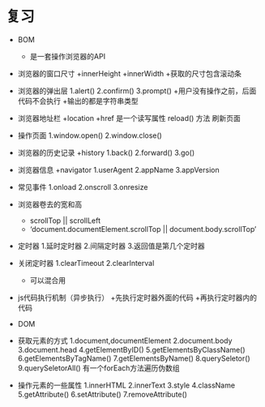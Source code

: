 # 复习


- BOM
    + 是一套操作浏览器的API

- 浏览器的窗口尺寸
    +innerHeight
    +innerWidth
    +获取的尺寸包含滚动条

- 浏览器的弹出层
    1.alert()
    2.confirm()
    3.prompt()
    +用户没有操作之前，后面代码不会执行
    +输出的都是字符串类型

- 浏览器地址栏
    +location
        +href 是一个读写属性
        reload() 方法 刷新页面

- 操作页面
    1.window.open()
    2.window.close()

- 浏览器的历史记录
    +history
        1.back()
        2.forward()
        3.go()

- 浏览器信息
    +navigator
        1.userAgent
        2.appName
        3.appVersion

- 常见事件
    1.onload
    2.onscroll
    3.onresize

- 浏览器卷去的宽和高
    + scrollTop || scrollLeft
    + ‘document.documentElement.scrollTop || document.body.scrollTop’

- 定时器
    1.延时定时器
    2.间隔定时器
    3.返回值是第几个定时器

- 关闭定时器
    1.clearTimeout
    2.clearInterval
    + 可以混合用

- js代码执行机制（异步执行）
    +先执行定时器外面的代码
    +再执行定时器内的代码

- DOM

- 获取元素的方式
    1.document,documentElement
    2.document.body
    3.document.head
    4.getElementByID()
    5.getElementsByClassName()
    6.getElementsByTagName()
    7.getElementsByName()
    8.querySeletor()
    9.querySeletorAll()    有一个forEach方法遍历伪数组

- 操作元素的一些属性
    1.innerHTML
    2.innerText
    3.style
    4.className
    5.getAttribute()
    6.setAttribute()
    7.removeAttribute()